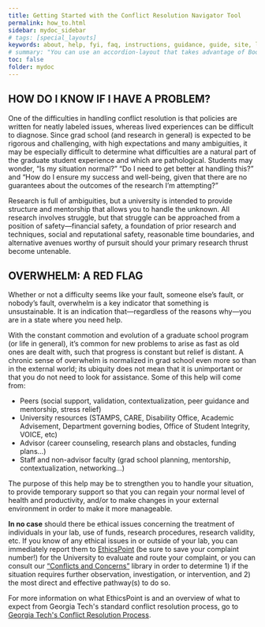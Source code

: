 ```yaml
---
title: Getting Started with the Conflict Resolution Navigator Tool
permalink: how_to.html
sidebar: mydoc_sidebar
# tags: [special_layouts]
keywords: about, help, fyi, faq, instructions, guidance, guide, site, landing page
# summary: "You can use an accordion-layout that takes advantage of Bootstrap styling. This is useful for an FAQ page."
toc: false
folder: mydoc
---
```


<h2>HOW DO I KNOW IF I HAVE A PROBLEM?</h2>
<p> One of the difficulties in handling conflict resolution is that policies are written for neatly labeled issues, whereas lived experiences can be difficult to diagnose. Since grad school (and research in general) is expected to be rigorous and challenging, with high expectations and many ambiguities, it may be especially difficult to determine what difficulties are a natural part of the graduate student experience and which are pathological. Students may wonder, “Is my situation normal?” “Do I need to get better at handling this?” and “How do I ensure my success and well-being, given that there are no guarantees about the outcomes of the research I’m attempting?”</p>
<p> Research is full of ambiguities, but a university is intended to provide structure and mentorship that allows you to handle the unknown. All research involves struggle, but that struggle can be approached from a position of safety—financial safety, a foundation of prior research and techniques, social and reputational safety, reasonable time boundaries, and alternative avenues worthy of pursuit should your primary research thrust become untenable.</p>

<h2>OVERWHELM: A RED FLAG</h2>
<p>Whether or not a difficulty seems like your fault, someone else’s fault, or nobody’s fault, overwhelm is a key indicator that something is unsustainable. It is an indication that—regardless of the reasons why—you are in a state where you need help.</p>
<p>With the constant commotion and evolution of a graduate school program (or life in general), it’s common for new problems to arise as fast as old ones are dealt with, such that progress is constant but relief is distant. A chronic sense of overwhelm is normalized in grad school even more so than in the external world; its ubiquity does not mean that it is unimportant or that you do not need to look for assistance. Some of this help will come from:</p>
<ul>
<li>Peers (social support, validation, contextualization, peer guidance and mentorship, stress relief)</li>
<li>University resources (STAMPS, CARE, Disability Office, Academic Advisement, Department governing bodies, Office of Student Integrity, VOICE, etc)</li>
<li>Advisor (career counseling, research plans and obstacles, funding plans…)</li>
<li>Staff and non-advisor faculty (grad school planning, mentorship, contextualization, networking…)</li>
</ul>
<p>The purpose of this help may be to strengthen you to handle your situation, to provide temporary support so that you can regain your normal level of health and productivity, and/or to make changes in your external environment in order to make it more manageable.</p>
<p></p>
<p><strong>In no case</strong> should there be ethical issues concerning the treatment of individuals in your lab, use of funds, research procedures, research validity, etc. If you know of any ethical issues in or outside of your lab, you can immediately report them to <A href="https://secure.ethicspoint.com/domain/media/en/gui/7508/index.html">EthicsPoint</A> (be sure to save your complaint number!) for the University to evaluate and route your complaint, or you can consult our <A href="https://www.derek-nichols.com/CRNT/problem-identification.html">“Conflicts and Concerns”</A> library in order to determine 1) if the situation requires further observation, investigation, or intervention, and 2) the most direct and effective pathway(s) to do so. 
 </p>

 <p>For more information on what EthicsPoint is and an overview of what to expect from Georgia Tech's standard conflict resolution process, go to <A href="https://www.derek-nichols.com/CRNT/resolution_process.html">Georgia Tech's Conflict Resolution Process</A>.</p>